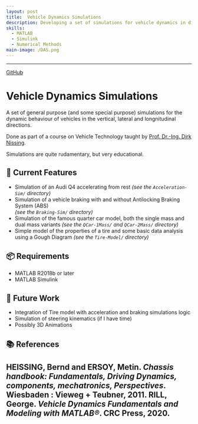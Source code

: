 ```yaml
---
layout: post
title:  Vehicle Dynamics Simulations
description: Developing a set of simulations for vehicle dynamics in different directions.
skills: 
  - MATLAB
  - Simulink
  - Numerical Methods
main-image: /DAS.png
---
```


---
[GitHub](https://github.com/jcchincheong-bb/Vehicle-Dynamics-Simulations)

# Vehicle Dynamics Simulations
A set of general purpose (and some special purpose) simulations for the dynamic behaviour of vehicles in the vertical, lateral and longnitudinal directions.

Done as part of a course on Vehicle Technology taught by [Prof. Dr.-Ing. Dirk Nissing](https://www.hochschule-rhein-waal.de/en/user/7413). 

Simulations are quite rudamentary, but very educational.

## 🔧 Current Features
- Simulation of an Audi Q4 accelerating from rest
  *(see the `Acceleration-Sim/` directory)*
- Simulation of a vehicle braking with and without Antilocking Braking System (ABS)  
  *(see the `Braking-Sim/` directory)*
- Simulation of the famous quarter car model, both the single mass and dual mass variants
    *(see the `QCar-1Mass/` and `QCar-2Mass/` directory)*
- Simple model of the properties of a tire and some basic data analysis using a Gough Diagram
    *(see the `Tire-Model/` directory)*

## 📦 Requirements
- MATLAB R2018b or later
- MATLAB Simulink

## 🚧 Future Work
- Integration of Tire model with acceleration and braking simulations logic
- Simulation of steering kinematics (if I have time)
- Possibly 3D Animations
  
## 📚 References
HEISSING, Bernd and ERSOY, Metin. *Chassis handbook: Fundamentals, Driving Dynamics, components, mechatronics, Perspectives*. Wiesbaden : Vieweg + Teubner, 2011. 
RILL, George. *Vehicle Dynamics Fundamentals and Modeling with MATLAB®*. CRC Press, 2020.
---
